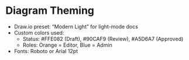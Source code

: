 # Diagram Theming

- Draw.io preset: “Modern Light” for light-mode docs
- Custom colors used:
  - Status: #FFE082 (Draft), #90CAF9 (Review), #A5D6A7 (Approved)
  - Roles: Orange = Editor, Blue = Admin
- Fonts: Roboto or Arial 12pt
